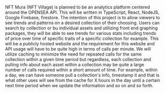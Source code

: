 NFT Mura (NFT Village) is planned to be an analytics platform centered around the OPENSEA API. This will be written in TypeScript, React, NodeJS, Google Firebase, firestore. The intention of this project is to allow viewers to see trends and patterns on a desired collection of their choosing. Users can search by collection or bu individual assets and utilizing front end graphing packages, they will be able to see trends for various stats including trends of price over time of specific traits of a specific collection for example. This will be a publicly hosted website and the requirement for this website and API usage will have to be quite high in terms of calls per minute. We will utilize caching to minimize the need for repeated calls for the same collection within a given time period but regardless, each collection and pulling info about each asset within a collection may be quite a large number of calls required within a short amount of time. For example, within a day, we can have someone pull a collection's info, timestamp it and that is what other uses will see from the cache for X hours in the day until a certain next time period when we update the information and so on and so forth. 

